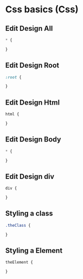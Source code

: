 <link rel="stylesheet" href="https://actwu.github.io/neu/n.css"/>

# Css basics (Css)

## Edit Design All 
```css
* {

}
```

## Edit Design Root
```css
:root {

}
```

## Edit Design Html

```css
html {

}
```

## Edit Design Body
```css
* {

}
```

## Edit Design div
```css
div {

}
```

## Styling a class
```css
.theClass {

}
```

## Styling a Element
```css
theElement {

}
```
